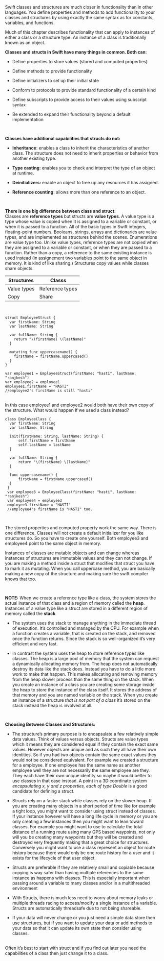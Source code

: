 Swift classes and structures are much closer in functionality than in other languages. You define properties and methods to add functionality to your classes and structures by using exactly the same syntax as for constants, variables, and functions. 

Much of this chapter describes functionality that can apply to instances of either a class or a structure type. An instance of a class is traditionally known as an object.
<br />

**Classes and structs in Swift have many things in common. Both can:**
<br />
 - Define properties to store values (stored and computed properties)

 - Define methods to provide functionality
 
 - Define initializers to set up their initial state
 
 - Conform to protocols to provide standard functionality of a certain kind

 - Define subscripts to provide access to their values using subscript syntax

 - Be extended to expand their functionality beyond a default implementation

<br />

**Classes have additional capabilities that structs do not:**
<br />

 - **Inheritance:** enables a class to inherit the characteristics of another class. 
 The structure does not need to inherit properties or behavior from another existing type.

 - **Type casting:** enables you to check and interpret the type of an object at runtime.

 - **Deinitializers:** enable an object to free up any resources it has assigned.

 - **Reference counting:** allows more than one reference to an object.
 <br />


**There is one big difference between class and struct:**
<br />
Classes are **reference types** but structs are **value types**. A value type is a type whose value is copied when it is assigned to a variable or constant,
or when it is passed to a function. All of the basic types in Swift integers, floating-point numbers, Booleans, strings, arrays and dictionaries are value types,
and are implemented as structures behind the scenes. Enumerations are value type too. 
Unlike value types, reference types are not copied when they are assigned to a variable or constant, 
or when they are passed to a function. Rather than a copy, a reference to the same existing instance is used instead 
(in assignement two variables point to the same object in memory. It is kind of like sharing.) Structures copy values while classes share objects.
<br />

| **Structures**  | **Classs** |
| ------------- | ------------- |
| Value types  | Reference types  |
| Copy  | Share |
<br />


    struct EmployeeStruct {
      var firstName: String
      var lastName: String

      var fullName: String {
        return "\(firstName) \(lastName)"
      }

      mutating func uppercasename() {
        firstName = firstName.uppercased()
      }    
    }
    
    var employee1 = EmployeeStruct(firstName: "hasti", lastName: "ranjkesh")
    var employee2 = employee1
    employee1.firstName = "HASTI"
    //employee2's firstName is still "hasti"
    
<br />  
In this case employee1 and employee2 would both have their own copy of the structure.     
What would happen If we used a class instead?    
<br />

    class EmployeeClass {
      var firstName: String
      var lastName: String
    
      init(firstName: String, lastName: String) {
          self.firstName = firstName
          self.lastName = lastName
      }
    
      var fullName: String {
          return "\(firstName) \(lastName)"
      }
    
      func uppercasename() {
          firstName = firstName.uppercased()
      }
     }
     var employee3 = EmployeeClass(firstName: "hasti", lastName: "ranjkesh")
     var employee4 = employee3 
     employee3.firstName = "HASTI"
     //employee4's firstName is "HASTI" too.

<br />

The stored properties and computed property work the same way. There is one difference,
Classes will not create a default initializer for you like structures do. So you have to create one yourself. 
Both employee3 and employee4 point to the same object in memory.

Instances of classes are mutable objects and can change whereas instances of structures are immutable values and they can not change. 
If you are making a method inside a struct that modifies that struct you have to mark it as mutating.
When you call uppercase method, you are basically making a new copy of the structure and making sure the swift compiler 
knows that too.  

<br />

**NOTE:** When we create a reference type like a class, the system stores the actual instance of that class and a region of memory called the **heap**.
Instances of a value type like a struct are stored in a different region of memory called the **stack**.


- The system uses the stack to manage anything in the immediate thread of execution. 
It’s controlled and managed by the CPU. For example when a function creates a variable, that is created on the stack,
and removed once the function returns. Since the stack is so well-organized it’s very efficient and very fast. 

- In contrast the system uses the heap to store reference types like classes. The heap is a large pool of memory that 
the system can request a dynamically allocating memory from. The heap does not automatically destroy its data like the stack does.
Instead you have to do a little more work to make that happen. This makes allocating and removing memory from the heap slower process 
than the same thing on the stack. When you create an instance of a class you are creating some storage inside the heap 
to store the instance of the class itself. It stores the address of that memory and you are named variable on the stack.
When you create an instance of a structure _that is not part of a class_ it’s stored on the stack instead the heap is involved at all.

<br />

**Choosing Between Classes and Structures:**
<br />
 - The structure’s primary purpose is to encapsulate a few relatively simple data values. 
 Think of values versus objects. Structs are value types which it means they are considered equal if they contain the exact same values. 
 However objects are unique and as such they all have their own identities. So if you had two objects contain the same exact values they 
 would not be considered equivalent. For example we created a structure for a employee. If one employee has the same name as another employee
 well they are not necessarily the same employee are they. They each have their own unique identity so maybe it would better to use classes in that case instead. 
 A point in a 3D coordinate system _encapsulating x, y and z properties, each of type Double_ is a good candidate for defining a struct.
 
 - Structs rely on a faster stack while classes rely on the slower heap. If you are creating many objects in a short period of time like for example a tight loop, 
 you might want to consider using struct instead of classes. If your instance however will have a long life cycle in memory or you are only creating a few instances
 then you might want to lean toward classes. For example you might want to use to calculate the total distance of a running route using many GPS based waypoints, 
 not only will you be creating many waypoints but they will be created and destroyed very frequently making that a great choice for structures.
 Conversely you might want to use a class represent an object for route history because there would only be one route history for a user and it exists for the lifecycle of that user object.
 
 - Structs are preferable if they are relatively small and copiable because copying is way safer than having multiple references to the same instance as
 happens with classes. This is especially important when passing around a variable to many classes and/or in a multithreaded environment
 
 - With Structs, there is much less need to worry about memory leaks or multiple threads racing to access/modify a single instance of a variable.
  Structs are automatically threadsafe due to not being shareable.
  
 - If your data will never change or you just need a simple data store then use structures, but if you want to update your data or add methods to your data so that 
 it can update its own state then consider using classes. 
 
<br />
Often it’s best to start with struct and if you find out later you need the capabilities of a class then just change it to a class. 




